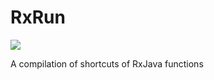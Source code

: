 # RxRun

[![](https://jitpack.io/v/dmc12345628/RxRun.svg)](https://jitpack.io/#dmc12345628/RxRun)

A compilation of shortcuts of RxJava functions 